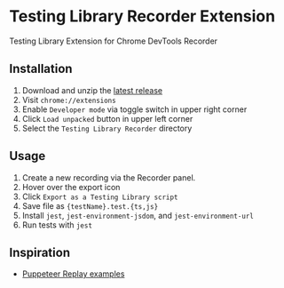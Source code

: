 # Testing Library Recorder Extension

Testing Library Extension for Chrome DevTools Recorder

## Installation

1. Download and unzip the [latest release](https://github.com/nickmccurdy/testing-library-recorder-extension/releases/latest)
2. Visit `chrome://extensions`
3. Enable `Developer mode` via toggle switch in upper right corner
4. Click `Load unpacked` button in upper left corner
5. Select the `Testing Library Recorder` directory

## Usage

1. Create a new recording via the Recorder panel.
2. Hover over the export icon
3. Click `Export as a Testing Library script`
4. Save file as `{testName}.test.{ts,js}`
5. Install `jest`, `jest-environment-jsdom`, and `jest-environment-url`
6. Run tests with `jest`

## Inspiration

- [Puppeteer Replay examples](https://github.com/puppeteer/replay/tree/main/examples)
